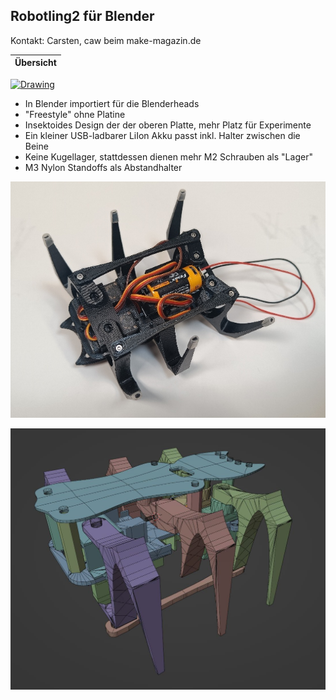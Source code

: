 ## Robotling2 für Blender

Kontakt: Carsten, caw beim make-magazin.de

Übersicht |
:--|
[<img src="https://github.com/teuler/robotling2/blob/main/mods/c_wartmann/Blendling.jpg" alt="Drawing" width="720"/>](https://github.com/teuler/robotling2/blob/main/mods/c_wartmann/Blendling.jpg)

* In Blender importiert für die Blenderheads
* "Freestyle" ohne Platine
* Insektoides Design der der oberen Platte, mehr Platz für Experimente
* Ein kleiner USB-ladbarer LiIon Akku passt inkl. Halter zwischen die Beine
* Keine Kugellager, stattdessen dienen mehr 
  M2 Schrauben als "Lager"
* M3 Nylon Standoffs als Abstandhalter



![](Deadbug.jpg)

![](Blenderbug.jpg)
